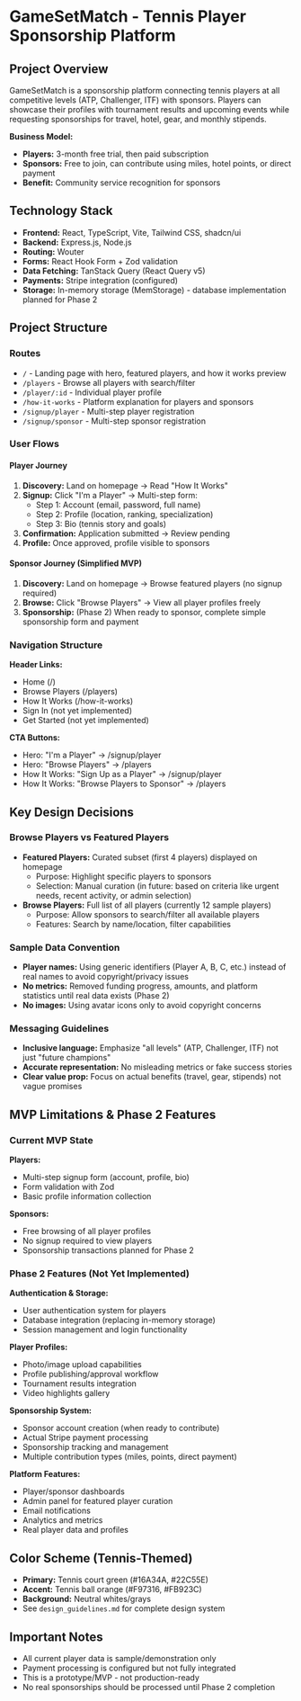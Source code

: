 # GameSetMatch - Tennis Player Sponsorship Platform

## Project Overview
GameSetMatch is a sponsorship platform connecting tennis players at all competitive levels (ATP, Challenger, ITF) with sponsors. Players can showcase their profiles with tournament results and upcoming events while requesting sponsorships for travel, hotel, gear, and monthly stipends.

**Business Model:**
- **Players:** 3-month free trial, then paid subscription
- **Sponsors:** Free to join, can contribute using miles, hotel points, or direct payment
- **Benefit:** Community service recognition for sponsors

## Technology Stack
- **Frontend:** React, TypeScript, Vite, Tailwind CSS, shadcn/ui
- **Backend:** Express.js, Node.js
- **Routing:** Wouter
- **Forms:** React Hook Form + Zod validation
- **Data Fetching:** TanStack Query (React Query v5)
- **Payments:** Stripe integration (configured)
- **Storage:** In-memory storage (MemStorage) - database implementation planned for Phase 2

## Project Structure

### Routes
- `/` - Landing page with hero, featured players, and how it works preview
- `/players` - Browse all players with search/filter
- `/player/:id` - Individual player profile
- `/how-it-works` - Platform explanation for players and sponsors
- `/signup/player` - Multi-step player registration
- `/signup/sponsor` - Multi-step sponsor registration

### User Flows

#### Player Journey
1. **Discovery:** Land on homepage → Read "How It Works"
2. **Signup:** Click "I'm a Player" → Multi-step form:
   - Step 1: Account (email, password, full name)
   - Step 2: Profile (location, ranking, specialization)
   - Step 3: Bio (tennis story and goals)
3. **Confirmation:** Application submitted → Review pending
4. **Profile:** Once approved, profile visible to sponsors

#### Sponsor Journey (Simplified MVP)
1. **Discovery:** Land on homepage → Browse featured players (no signup required)
2. **Browse:** Click "Browse Players" → View all player profiles freely
3. **Sponsorship:** (Phase 2) When ready to sponsor, complete simple sponsorship form and payment

### Navigation Structure
**Header Links:**
- Home (/)
- Browse Players (/players)
- How It Works (/how-it-works)
- Sign In (not yet implemented)
- Get Started (not yet implemented)

**CTA Buttons:**
- Hero: "I'm a Player" → /signup/player
- Hero: "Browse Players" → /players
- How It Works: "Sign Up as a Player" → /signup/player
- How It Works: "Browse Players to Sponsor" → /players

## Key Design Decisions

### Browse Players vs Featured Players
- **Featured Players:** Curated subset (first 4 players) displayed on homepage
  - Purpose: Highlight specific players to sponsors
  - Selection: Manual curation (in future: based on criteria like urgent needs, recent activity, or admin selection)
- **Browse Players:** Full list of all players (currently 12 sample players)
  - Purpose: Allow sponsors to search/filter all available players
  - Features: Search by name/location, filter capabilities

### Sample Data Convention
- **Player names:** Using generic identifiers (Player A, B, C, etc.) instead of real names to avoid copyright/privacy issues
- **No metrics:** Removed funding progress, amounts, and platform statistics until real data exists (Phase 2)
- **No images:** Using avatar icons only to avoid copyright concerns

### Messaging Guidelines
- **Inclusive language:** Emphasize "all levels" (ATP, Challenger, ITF) not just "future champions"
- **Accurate representation:** No misleading metrics or fake success stories
- **Clear value prop:** Focus on actual benefits (travel, gear, stipends) not vague promises

## MVP Limitations & Phase 2 Features

### Current MVP State
**Players:**
- Multi-step signup form (account, profile, bio)
- Form validation with Zod
- Basic profile information collection

**Sponsors:**
- Free browsing of all player profiles
- No signup required to view players
- Sponsorship transactions planned for Phase 2

### Phase 2 Features (Not Yet Implemented)
**Authentication & Storage:**
- User authentication system for players
- Database integration (replacing in-memory storage)
- Session management and login functionality

**Player Profiles:**
- Photo/image upload capabilities
- Profile publishing/approval workflow
- Tournament results integration
- Video highlights gallery

**Sponsorship System:**
- Sponsor account creation (when ready to contribute)
- Actual Stripe payment processing
- Sponsorship tracking and management
- Multiple contribution types (miles, points, direct payment)

**Platform Features:**
- Player/sponsor dashboards
- Admin panel for featured player curation
- Email notifications
- Analytics and metrics
- Real player data and profiles

## Color Scheme (Tennis-Themed)
- **Primary:** Tennis court green (#16A34A, #22C55E)
- **Accent:** Tennis ball orange (#F97316, #FB923C)
- **Background:** Neutral whites/grays
- See `design_guidelines.md` for complete design system

## Important Notes
- All current player data is sample/demonstration only
- Payment processing is configured but not fully integrated
- This is a prototype/MVP - not production-ready
- No real sponsorships should be processed until Phase 2 completion
